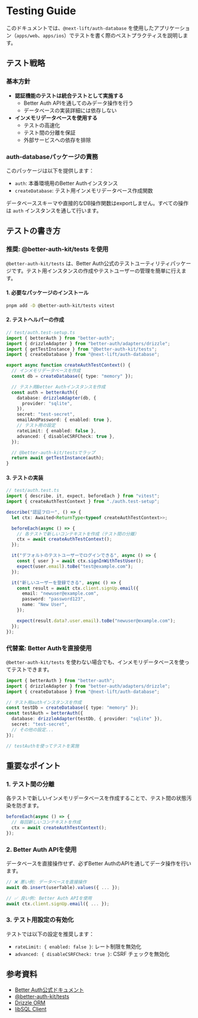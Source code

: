# Testing Guide

このドキュメントでは、`@next-lift/auth-database` を使用したアプリケーション（`apps/web`、`apps/ios`）でテストを書く際のベストプラクティスを説明します。

## テスト戦略

### 基本方針

- **認証機能のテストは統合テストとして実施する**
  - Better Auth APIを通してのみデータ操作を行う
  - データベースの実装詳細には依存しない
- **インメモリデータベースを使用する**
  - テストの高速化
  - テスト間の分離を保証
  - 外部サービスへの依存を排除

### auth-databaseパッケージの責務

このパッケージは以下を提供します：

- `auth`: 本番環境用のBetter Authインスタンス
- `createDatabase`: テスト用インメモリデータベース作成関数

データベーススキーマや直接的なDB操作関数はexportしません。すべての操作は `auth` インスタンスを通して行います。

## テストの書き方

### 推奨: @better-auth-kit/tests を使用

`@better-auth-kit/tests` は、Better Auth公式のテストユーティリティパッケージです。テスト用インスタンスの作成やテストユーザーの管理を簡単に行えます。

#### 1. 必要なパッケージのインストール

```bash
pnpm add -D @better-auth-kit/tests vitest
```

#### 2. テストヘルパーの作成

```typescript
// test/auth.test-setup.ts
import { betterAuth } from "better-auth";
import { drizzleAdapter } from "better-auth/adapters/drizzle";
import { getTestInstance } from "@better-auth-kit/tests";
import { createDatabase } from "@next-lift/auth-database";

export async function createAuthTestContext() {
  // インメモリデータベースを作成
  const db = createDatabase({ type: "memory" });

  // テスト用Better Authインスタンスを作成
  const auth = betterAuth({
    database: drizzleAdapter(db, {
      provider: "sqlite",
    }),
    secret: "test-secret",
    emailAndPassword: { enabled: true },
    // テスト用の設定
    rateLimit: { enabled: false },
    advanced: { disableCSRFCheck: true },
  });

  // @better-auth-kit/testsでラップ
  return await getTestInstance(auth);
}
```

#### 3. テストの実装

```typescript
// test/auth.test.ts
import { describe, it, expect, beforeEach } from "vitest";
import { createAuthTestContext } from "./auth.test-setup";

describe("認証フロー", () => {
  let ctx: Awaited<ReturnType<typeof createAuthTestContext>>;

  beforeEach(async () => {
    // 各テストで新しいコンテキストを作成（テスト間の分離）
    ctx = await createAuthTestContext();
  });

  it("デフォルトのテストユーザーでログインできる", async () => {
    const { user } = await ctx.signInWithTestUser();
    expect(user.email).toBe("test@example.com");
  });

  it("新しいユーザーを登録できる", async () => {
    const result = await ctx.client.signUp.email({
      email: "newuser@example.com",
      password: "password123",
      name: "New User",
    });

    expect(result.data?.user.email).toBe("newuser@example.com");
  });
});
```

### 代替案: Better Authを直接使用

`@better-auth-kit/tests` を使わない場合でも、インメモリデータベースを使ってテストできます。

```typescript
import { betterAuth } from "better-auth";
import { drizzleAdapter } from "better-auth/adapters/drizzle";
import { createDatabase } from "@next-lift/auth-database";

// テスト用authインスタンスを作成
const testDb = createDatabase({ type: "memory" });
const testAuth = betterAuth({
  database: drizzleAdapter(testDb, { provider: "sqlite" }),
  secret: "test-secret",
  // その他の設定...
});

// testAuthを使ってテストを実施
```

## 重要なポイント

### 1. テスト間の分離

各テストで新しいインメモリデータベースを作成することで、テスト間の状態汚染を防ぎます。

```typescript
beforeEach(async () => {
  // 毎回新しいコンテキストを作成
  ctx = await createAuthTestContext();
});
```

### 2. Better Auth APIを使用

データベースを直接操作せず、必ずBetter AuthのAPIを通してデータ操作を行います。

```typescript
// ❌ 悪い例: データベースを直接操作
await db.insert(userTable).values({ ... });

// ✅ 良い例: Better Auth APIを使用
await ctx.client.signUp.email({ ... });
```

### 3. テスト用設定の有効化

テストでは以下の設定を推奨します：

- `rateLimit: { enabled: false }`: レート制限を無効化
- `advanced: { disableCSRFCheck: true }`: CSRF チェックを無効化

## 参考資料

- [Better Auth公式ドキュメント](https://www.better-auth.com/docs)
- [@better-auth-kit/tests](https://www.better-auth-kit.com/docs/libraries/tests)
- [Drizzle ORM](https://orm.drizzle.team/)
- [libSQL Client](https://docs.turso.tech/sdk/ts/reference)
